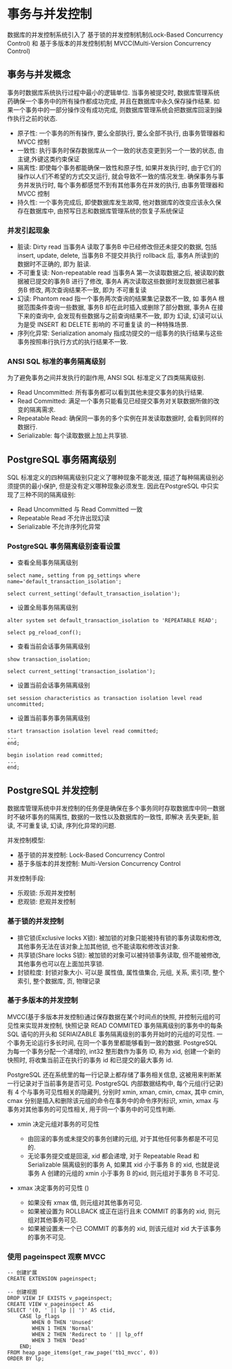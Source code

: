 # 事务与并发控制
数据库的并发控制系统引入了 基于锁的并发控制机制(Lock-Based Concurrency Control) 和 基于多版本的并发控制机制 MVCC(Multi-Version Concurrency Control)

## 事务与并发概念
事务时数据库系统执行过程中最小的逻辑单位. 当事务被提交时, 数据库管理系统药确保一个事务中的所有操作都成功完成, 并且在数据库中永久保存操作结果. 如果一个事务中的一部分操作没有成功完成, 则数据库管理系统会把数据库回滚到操作执行之前的状态.

- 原子性: 一个事务的所有操作, 要么全部执行, 要么全部不执行, 由事务管理器和 MVCC 控制
- 一致性: 执行事务时保存数据库从一个一致的状态变更到另一个一致的状态, 由主键,外键这类约束保证
- 隔离性: 即使每个事务都能确保一致性和原子性, 如果并发执行时, 由于它们的操作以人们不希望的方式交叉运行, 就会导致不一致的情况发生. 确保事务与事务并发执行时, 每个事务都感觉不到有其他事务在并发的执行,  由事务管理器和 MVCC 控制
- 持久性: 一个事务完成后, 即使数据库发生故障, 他对数据库的改变应该永久保存在数据库中, 由预写日志和数据库管理系统的恢复子系统保证

### 并发引起现象
- 脏读: Dirty read 当事务A 读取了事务B 中已经修改但还未提交的数据, 包括 insert, update, delete, 当事务B 不提交并执行 rollback 后, 事务A 所读到的数据时不正确的, 即为 脏读.
- 不可重复读: Non-repeatable read 当事务A 第一次读取数据之后, 被读取的数据被已提交的事务B 进行了修改, 事务A 再次读取这些数据时发现数据已被事务B 修改, 两次查询结果不一致, 即为 不可重复读
- 幻读: Phantom read 指一个事务两次查询的结果集记录数不一致, 如 事务A 根据范围条件查询一些数据, 事务B 却在此时插入或删除了部分数据, 事务A 在接下来的查询中, 会发现有些数据与之前查询结果不一致, 即为 幻读, 幻读可以认为是受 INSERT 和 DELETE 影响的 不可重复读 的一种特殊场景.
- 序列化异常: Serialization anomaly 指成功提交的一组事务的执行结果与这些事务按照串行执行方式的执行结果不一致.

### ANSI SQL 标准的事务隔离级别

为了避免事务之间并发执行的副作用, ANSI SQL 标准定义了四类隔离级别.

- Read Uncommitted: 所有事务都可以看到其他未提交事务的执行结果. 
- Read Committed: 满足一个事务只能看见已经提交事务对关联数据所做的改变的隔离需求.
- Repeatable Read: 确保同一事务的多个实例在并发读取数据时, 会看到同样的数据行.
- Serializable: 每个读取数据上加上共享锁.

## PostgreSQL 事务隔离级别
SQL 标准定义的四种隔离级别只定义了哪种现象不能发送, 描述了每种隔离级别必须提供的最小保护, 但是没有定义哪种现象必须发生. 因此在PostgreSQL 中只实现了三种不同的隔离级别:
- Read Uncommitted 与 Read Committed 一致
- Repeatable Read 不允许出现幻读
- Serializable 不允许序列化异常

### PostgreSQL 事务隔离级别查看设置
- 查看全局事务隔离级别
```
select name, setting from pg_settings where name='default_transaction_isolation';

select current_setting('default_transaction_isolation');
```
- 设置全局事务隔离级别
```
alter system set default_transaction_isolation to 'REPEATABLE READ';

select pg_reload_conf();
```
- 查看当前会话事务隔离级别
```
show transaction_isolation;

select current_setting('transaction_isolation');
```
- 设置当前会话事务隔离级别
```
set session characteristics as transaction isolation level read uncommitted;
```
- 设置当前事务事务隔离级别
```
start transaction isolation level read committed;
...
end;

begin isolation read committed;
...
end;
```

## PostgreSQL 并发控制
数据库管理系统中并发控制的任务便是确保在多个事务同时存取数据库中同一数据时不破坏事务的隔离性, 数据的一致性以及数据库的一致性, 即解决 丢失更新, 脏读, 不可重复读, 幻读, 序列化异常的问题.

并发控制模型:
- 基于锁的并发控制: Lock-Based Concurrency Control
- 基于多版本的并发控制: Multi-Version Concurrency Control

并发控制手段:
- 乐观锁: 乐观并发控制
- 悲观锁: 悲观并发控制

### 基于锁的并发控制
- 排它锁(Exclusive locks X锁): 被加锁的对象只能被持有锁的事务读取和修改, 其他事务无法在该对象上加其他锁, 也不能读取和修改该对象.
- 共享锁(Share locks S锁): 被加锁的对象可以被持锁事务读取, 但不能被修改, 其他事务也可以在上面加共享锁.
- 封锁粒度: 封锁对象大小. 可以是 属性值, 属性值集合, 元组, 关系, 索引项, 整个索引, 整个数据库, 页, 物理记录

### 基于多版本的并发控制
MVCC(基于多版本并发控制)通过保存数据在某个时间点的快照, 并控制元组的可见性来实现并发控制, 快照记录 READ COMMITED 事务隔离级别的事务中的每条 SQL 语句的开头和 SERIAIZABLE 事务隔离级别的事务开始时的元组的可见性. 一个事务无论运行多长时间, 在同一个事务里都能够看到一致的数据. PostgreSQL 为每一个事务分配一个递增的, int32 整形数作为事务 ID, 称为 xid, 创建一个新的快照时, 将收集当前正在执行的事务 id 和已提交的最大事务 id.

PostgreSQL 还在系统里的每一行记录上都存储了事务相关信息, 这被用来判断某一行记录对于当前事务是否可见. PostgreSQL 内部数据结构中, 每个元组(行记录)有 4 个与事务可见性相关的隐藏列, 分别时 xmin, xman, cmin, cmax, 其中 cmin, cmax 分别是插入和删除该元组的命令在事务中的命令序列标识, xmin, xmax 与事务对其他事务的可见性相关, 用于同一个事务中的可见性判断.

- xmin 决定元组对事务的可见性
  - 由回滚的事务或未提交的事务创建的元组, 对于其他任何事务都是不可见的.
  - 无论事务提交或是回滚, xid 都会递增, 对于 Repeatable Read 和 Serializable 隔离级别的事务 A, 如果其 xid 小于事务 B 的 xid, 也就是说事务 A 创建的元组的 xmin 小于事务 B 的xid, 则元组对于事务 B 不可见.

- xmax 决定事务的可见性 ()
  - 如果没有 xmax 值, 则元组对其他事务可见.
  - 如果被设置为 ROLLBACK 或正在运行且未 COMMIT 的事务的 xid, 则元组对其他事务可见.
  - 如果被设置未一个已 COMMIT 的事务的 xid, 则该元组对 xid 大于该事务的事务不可见.

### 使用 pageinspect 观察 MVCC
```
-- 创建扩展
CREATE EXTENSION pageinspect;

-- 创建视图
DROP VIEW IF EXISTS v_pageinspect;
CREATE VIEW v_pageinspect AS 
SELECT '(0, ' || lp || ')' AS ctid,
    CASE lp_flags
        WHEN 0 THEN 'Unused'
        WHEN 1 THEN 'Normal'
        WHEN 2 THEN 'Redirect to ' || lp_off
        WHEN 3 THEN 'Dead'
    END;
FROM heap_page_items(get_raw_page('tb1_mvcc', 0))
ORDER BY lp;

```